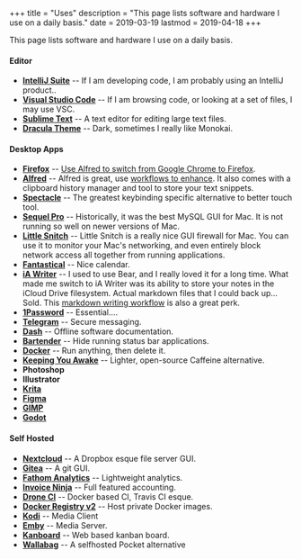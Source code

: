 +++
title = "Uses"
description = "This page lists software and hardware I use on a daily basis."
date = 2019-03-19
lastmod = 2019-04-18
+++

This page lists software and hardware I use on a daily basis.

#### Editor

* **[IntelliJ Suite](https://www.jetbrains.com/)** -- If I am developing code, I am probably using an IntelliJ product..
* **[Visual Studio Code](https://code.visualstudio.com/)** -- If I am browsing code, or looking at a set of files, I may use VSC.
* **[Sublime Text](https://www.sublimetext.com/)** -- A text editor for editing large text files.
* **[Dracula Theme](https://draculatheme.com/vim/)** -- Dark, sometimes I really like Monokai.

#### Desktop Apps

* **[Firefox](https://firefox.com)** -- [Use Alfred to switch from Google Chrome to Firefox](/posts/using-an-alfred-workflow-to-assist-in-switching-from-google-chrome-to-firefox/).
* **[Alfred](https://www.alfredapp.com/)** -- Alfred is great, use [workflows to enhance](https://github.com/zenorocha/alfred-workflows). It also comes with a clipboard history manager and tool to store your text snippets.
* **[Spectacle](https://www.spectacleapp.com/)** -- The greatest keybinding specific alternative to better touch tool.
* **[Sequel Pro](#)** -- Historically, it was the best MySQL GUI for Mac. It is not running so well on newer versions of Mac. 
* **[Little Snitch](https://www.obdev.at/products/littlesnitch/index.html)** -- Little Snitch is a really nice GUI firewall for Mac. You can use it to monitor your Mac's networking, and even entirely block network access all together from running applications. 
* **[Fantastical](https://flexibits.com/fantastical)** -- Nice calendar.
* **[iA Writer](https://ia.net/writer)** -- I used to use Bear, and I really loved it for a long time. What made me switch to iA Writer was its ability to store your notes in the iCloud Drive filesystem. Actual markdown files that I could back up... Sold. This [markdown writing workflow](https://www.macstories.net/ios/my-markdown-writing-and-collaboration-workflow-powered-by-working-copy-3-6-icloud-drive-and-github/) is also a great perk.
* **[1Password](https://1password.com/)** -- Essential....
* **[Telegram](https://telegram.org/)** -- Secure messaging.
* **[Dash](https://kapeli.com/dash)** -- Offline software documentation.
* **[Bartender](https://www.macbartender.com/)** -- Hide running status bar applications.
* **[Docker](https://www.docker.com/)** -- Run anything, then delete it.
* **[Keeping You Awake](https://github.com/newmarcel/KeepingYouAwake)** -- Lighter, open-source Caffeine alternative.
* **Photoshop**
* **Illustrator**
* **[Krita](https://krita.org/en/)**
* **[Figma](https://www.figma.com/)**
* **[GIMP](https://www.gimp.org/)**
* **[Godot](https://godotengine.org/)**

#### Self Hosted

* **[Nextcloud](https://nextcloud.com)** -- A Dropbox esque file server GUI.
* **[Gitea](https://gitea.io/en-us/)** -- A git GUI.
* **[Fathom Analytics](https://usefathom.com/)** -- Lightweight analytics.
* **[Invoice Ninja](https://www.invoiceninja.com/)** -- Full featured accounting.
* **[Drone CI](https://drone.io)** -- Docker based CI, Travis CI esque. 
* **[Docker Registry v2](https://docs.docker.com/registry/)** -- Host private Docker images.
* **[Kodi](https://kodi.tv/)** -- Media Client
* **[Emby](https://emby.media)** -- Media Server.
* **[Kanboard](https://kanboard.org/)** -- Web based kanban board.
* **[Wallabag](https://wallabag.org/en)** -- A selfhosted Pocket alternative
